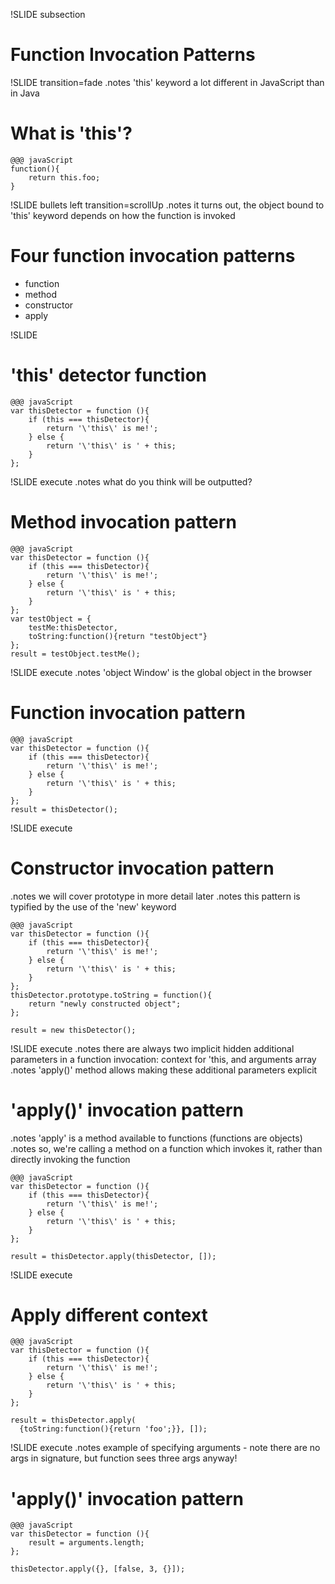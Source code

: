 !SLIDE subsection

# Function Invocation Patterns #

!SLIDE transition=fade
.notes 'this' keyword a lot different in JavaScript than in Java

# What is 'this'? #

	@@@ javaScript
    function(){
        return this.foo;
    }

!SLIDE bullets left transition=scrollUp
.notes it turns out, the object bound to 'this' keyword depends on how the function is invoked

# Four function invocation patterns #

* function
* method
* constructor
* apply

!SLIDE

# 'this' detector function #

    @@@ javaScript
    var thisDetector = function (){
        if (this === thisDetector){
            return '\'this\' is me!';
        } else {
            return '\'this\' is ' + this;
        }
    };

!SLIDE execute
.notes what do you think will be outputted?

# Method invocation pattern #

    @@@ javaScript
    var thisDetector = function (){
        if (this === thisDetector){
            return '\'this\' is me!';
        } else {
            return '\'this\' is ' + this;
        }
    };
    var testObject = {
        testMe:thisDetector,
        toString:function(){return "testObject"}
    };
    result = testObject.testMe();

!SLIDE execute
.notes 'object Window' is the global object in the browser

# Function invocation pattern #

    @@@ javaScript
    var thisDetector = function (){
        if (this === thisDetector){
            return '\'this\' is me!';
        } else {
            return '\'this\' is ' + this;
        }
    };
    result = thisDetector();

!SLIDE execute

# Constructor invocation pattern #
.notes we will cover prototype in more detail later
.notes this pattern is typified by the use of the 'new' keyword

    @@@ javaScript
    var thisDetector = function (){
        if (this === thisDetector){
            return '\'this\' is me!';
        } else {
            return '\'this\' is ' + this;
        }
    };
    thisDetector.prototype.toString = function(){
        return "newly constructed object";
    };

    result = new thisDetector();

!SLIDE execute
.notes there are always two implicit hidden additional parameters in a function invocation: context for 'this, and arguments array
.notes 'apply()' method allows making these additional parameters explicit

# 'apply()' invocation pattern #
.notes 'apply' is a method available to functions (functions are objects)
.notes so, we're calling a method on a function which invokes it, rather than directly invoking the function

    @@@ javaScript
    var thisDetector = function (){
        if (this === thisDetector){
            return '\'this\' is me!';
        } else {
            return '\'this\' is ' + this;
        }
    };

    result = thisDetector.apply(thisDetector, []);

!SLIDE execute

# Apply different context #

    @@@ javaScript
    var thisDetector = function (){
        if (this === thisDetector){
            return '\'this\' is me!';
        } else {
            return '\'this\' is ' + this;
        }
    };

    result = thisDetector.apply(
      {toString:function(){return 'foo';}}, []);


!SLIDE execute
.notes example of specifying arguments - note there are no args in signature, but function sees three args anyway!

# 'apply()' invocation pattern #

    @@@ javaScript
    var thisDetector = function (){
        result = arguments.length;
    };

    thisDetector.apply({}, [false, 3, {}]);




